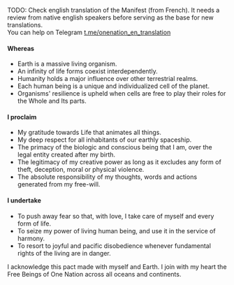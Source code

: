 TODO: Check english translation of the Manifest (from French). It needs a review from native english speakers before serving as the base for new translations.  
You can help on Telegram [t.me/onenation_en_translation](https://t.me/onenation_en_translation)

#### Whereas

- Earth is a massive living organism.
- An infinity of life forms coexist interdependently.
- Humanity holds a major influence over other terrestrial realms.
- Each human being is a unique and individualized cell of the planet.
- Organisms' resilience is upheld when cells are free to play their roles for the Whole and Its parts.

#### I proclaim

- My gratitude towards Life that animates all things.
- My deep respect for all inhabitants of our earthly spaceship.
- The primacy of the biologic and conscious being that I am, over the legal entity created after my birth.
- The legitimacy of my creative power as long as it excludes any form of theft, deception, moral or physical violence.
- The absolute responsibility of my thoughts, words and actions generated from my free-will.

#### I undertake

- To push away fear so that, with love, I take care of myself and every form of life.
- To seize my power of living human being, and use it in the service of harmony.
- To resort to joyful and pacific disobedience whenever fundamental rights of the living are in danger.


I acknowledge this pact made with myself and Earth. I join with my heart the Free Beings of One Nation across all oceans and continents.